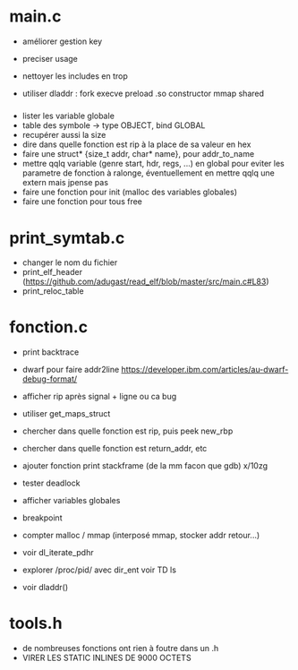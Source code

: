 # main.c
 - améliorer gestion key
 - preciser usage
 - nettoyer les includes en trop

 - utiliser dladdr : fork execve preload .so constructor mmap shared


#####
 - lister les variable globale 
  - table des symbole -> type OBJECT, bind GLOBAL
  - recupérer aussi la size
 - dire dans quelle fonction est rip à la place de sa valeur en hex
 - faire une struct* {size_t addr, char* name}, pour addr_to_name 
 - mettre qqlq variable (genre start, hdr, regs, ...) en global pour eviter les parametre de fonction à ralonge, éventuellement en mettre qqlq une extern mais jpense pas
 - faire une fonction pour init (malloc des variables globales)
 - faire une fonction pour tous free
###

# print_symtab.c
 - changer le nom du fichier
 - print_elf_header (https://github.com/adugast/read_elf/blob/master/src/main.c#L83)
 - print_reloc_table 
 
# fonction.c
 - print backtrace
 - dwarf pour faire addr2line https://developer.ibm.com/articles/au-dwarf-debug-format/
 - afficher rip après signal + ligne ou ca bug
 - utiliser get_maps_struct
 
 - chercher dans quelle fonction est rip, puis peek new_rbp
 - chercher dans quelle fonction est return_addr, etc
 - ajouter fonction print stackframe (de la mm facon que gdb) x/10zg
 - tester deadlock
 - afficher variables globales
 - breakpoint
 - compter malloc / mmap (interposé mmap, stocker addr retour...)
 - voir dl_iterate_pdhr
 - explorer /proc/pid/ avec dir_ent voir TD ls
 - voir dladdr() 

# tools.h
 - de nombreuses fonctions ont rien à foutre dans un .h
  - VIRER LES STATIC INLINES DE 9000 OCTETS
